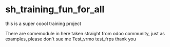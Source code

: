 # sh_training_fun_for_all
this is a super coool training project 

There are somemodule in here taken straight from odoo community, just as examples, please don't sue me
Test_vrmo
test_frps
thank you
